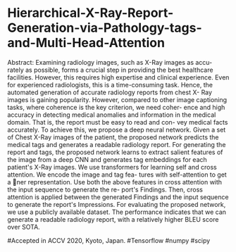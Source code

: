 # Hierarchical-X-Ray-Report-Generation-via-Pathology-tags-and-Multi-Head-Attention

Abstract: Examining radiology images, such as X-Ray images as accu-
rately as possible, forms a crucial step in providing the best healthcare
facilities. However, this requires high expertise and clinical experience.
Even for experienced radiologists, this is a time-consuming task. Hence,
the automated generation of accurate radiology reports from chest X-
Ray images is gaining popularity. However, compared to other image
captioning tasks, where coherence is the key criterion, we need coher-
ence and high accuracy in detecting medical anomalies and information
in the medical domain. That is, the report must be easy to read and con-
vey medical facts accurately. To achieve this, we propose a deep neural
network. Given a set of Chest X-Ray images of the patient, the proposed
network predicts the medical tags and generates a readable radiology
report. For generating the report and tags, the proposed network learns
to extract salient features of the image from a deep CNN and generates
tag embeddings for each patient's X-Ray images. We use transformers
for learning self and cross attention. We encode the image and tag fea-
tures with self-attention to get a ner representation. Use both the above
features in cross attention with the input sequence to generate the re-
port's Findings. Then, cross attention is applied between the generated
Findings and the input sequence to generate the report's Impressions. For
evaluating the proposed network, we use a publicly available dataset. The
performance indicates that we can generate a readable radiology report,
with a relatively higher BLEU score over SOTA.

#Accepted in ACCV 2020, Kyoto, Japan.
#Tensorflow #numpy #scipy 
